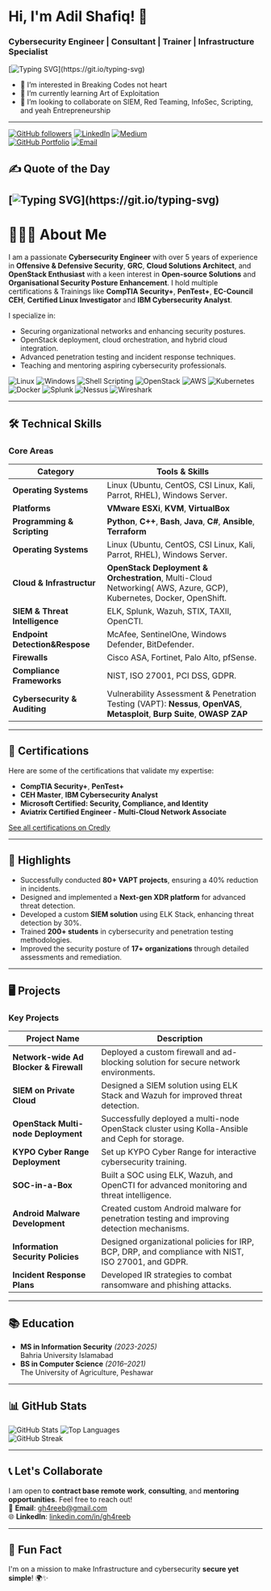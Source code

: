 # Hi, I'm Adil Shafiq! 👋  
### Cybersecurity Engineer | Consultant | Trainer | Infrastructure Specialist

[![Typing SVG](https://readme-typing-svg.demolab.com/?lines=Over+5+Years+of+Experience;Penetration+Tester;Offensive+Security;Defensive+Security;GRC+Specialist;Incident+Response;OpenStack+Expert+|+XDR+Developer;Securing+Digital+Landscapes!;Welcome+to+My+GitHub!)](https://git.io/typing-svg)
- 👀 I’m interested in Breaking Codes not heart
- 🌱 I’m currently learning Art of Exploitation
- 💞️ I’m looking to collaborate on SIEM, Red Teaming, InfoSec, Scripting, and yeah Entrepreneurship
---

[![GitHub followers](https://img.shields.io/github/followers/gh4reeb?style=social)](https://github.com/gh4reeb)
[![LinkedIn](https://img.shields.io/badge/-LinkedIn-blue?style=flat-square&logo=linkedin&logoColor=white&link=https://linkedin.com/in/gh4reeb)](https://linkedin.com/in/gh4reeb)
[![Medium](https://img.shields.io/badge/Medium-%23000000.svg?style=for-the-badge&logo=medium&logoColor=white)](https://medium.com/@gh4reeb)  
[![GitHub Portfolio](https://img.shields.io/badge/Portfolio-GitHub-lightgrey?style=flat-square&logo=github&logoColor=white)](https://github.com/gh4reeb)
[![Email](https://img.shields.io/badge/Email-gh4reeb%40gmail.com-red?style=flat-square&logo=gmail&logoColor=white)](mailto:gh4reeb@gmail.com)
## ✍️ Quote of the Day  
[![Typing SVG](https://readme-typing-svg.demolab.com/?lines=Cybersecurity+is+not+an+option,+it's+a+priority.;Risk+management+drives+business+success.;Think+like+a+hacker,+act+like+a+defender.;Innovation+lives+where+risks+are+managed.;Data+is+the+new+currency,+protect+it!;Secure+infrastructure,+secure+future.;Your+network+is+only+as+secure+as+your+weakest+link.;In+cybersecurity,+complacency+is+the+enemy.;Hackers+never+rest,+neither+should+your+defenses.;Every+business+decision+is+a+risk+decision.;Resilience+is+the+new+security+strategy.;Don't+just+react,+anticipate+and+defend.;Breaches+are+expensive,+prevention+isn't.;Security+is+a+journey,+not+a+destination.;In+business,+failure+to+prepare+is+preparing+to+fail.;Strong+policies+build+strong+security.;The+cloud+is+secure,+if+you+secure+it.;Cyber+awareness+saves+time+and+money.;Encryption+is+trust+in+digital+form.;Innovation+happens+where+security+meets+strategy.)](https://git.io/typing-svg)
---

# 🚀👨‍💻 About Me  
I am a passionate **Cybersecurity Engineer** with over 5 years of experience in **Offensive & Defensive Security**, **GRC**, **Cloud Solutions Architect**, and **OpenStack Enthusiast** with a keen interest in **Open-source Solutions** and **Organisational Security Posture Enhancement**. I hold multiple certifications & Trainings like **CompTIA Security+**, **PenTest+**, **EC-Council CEH**, **Certified Linux Investigator** and **IBM Cybersecurity Analyst**.

I specialize in:
- Securing organizational networks and enhancing security postures.  
- OpenStack deployment, cloud orchestration, and hybrid cloud integration.  
- Advanced penetration testing and incident response techniques.  
- Teaching and mentoring aspiring cybersecurity professionals.

![Linux](https://img.shields.io/badge/Linux-FCC624?style=for-the-badge&logo=linux&logoColor=black) ![Windows](https://img.shields.io/badge/Windows-0078D6?style=for-the-badge&logo=windows&logoColor=white) ![Shell Scripting](https://img.shields.io/badge/Shell_Scripting-%23FF8C00.svg?style=for-the-badge&logo=gnu-bash&logoColor=white) ![OpenStack](https://img.shields.io/badge/OpenStack-%23F01742.svg?style=for-the-badge&logo=openstack&logoColor=white) ![AWS](https://img.shields.io/badge/AWS-%23FF9900.svg?style=for-the-badge&logo=amazon-aws&logoColor=white) ![Kubernetes](https://img.shields.io/badge/Kubernetes-%23326CE5.svg?style=for-the-badge&logo=kubernetes&logoColor=white) ![Docker](https://img.shields.io/badge/Docker-%230db7ed.svg?style=for-the-badge&logo=docker&logoColor=white) ![Splunk](https://img.shields.io/badge/Splunk-%23A6CB38.svg?style=for-the-badge&logo=splunk&logoColor=black) ![Nessus](https://img.shields.io/badge/Nessus-%2300A9E0.svg?style=for-the-badge&logo=tenable&logoColor=white) ![Wireshark](https://img.shields.io/badge/Wireshark-%231675BD.svg?style=for-the-badge&logo=wireshark&logoColor=white)  

---

## 🛠️ Technical Skills  
   
### **Core Areas**  
| **Category**                   | **Tools & Skills**                                                                                       |
|--------------------------------|----------------------------------------------------------------------------------------------------------|
| **Operating Systems**          | Linux (Ubuntu, CentOS, CSI Linux, Kali, Parrot, RHEL), Windows Server.                                   |
| **Platforms**                  | **VMware ESXi**, **KVM**, **VirtualBox**                                                    |
| **Programming & Scripting**    | **Python**, **C++**, **Bash**, **Java**, **C#**, **Ansible**, **Terraform**                              |
| **Operating Systems**          | Linux (Ubuntu, CentOS, CSI Linux, Kali, Parrot, RHEL), Windows Server.                                            |
| **Cloud & Infrastructur**      | **OpenStack Deployment & Orchestration**, Multi-Cloud Networking( AWS, Azure, GCP), Kubernetes, Docker, OpenShift.|
| **SIEM & Threat Intelligence** | ELK, Splunk, Wazuh, STIX, TAXII, OpenCTI.                                                                         |
| **Endpoint Detection&Respose** | McAfee, SentinelOne, Windows Defender, BitDefender.                                                               |
| **Firewalls**                  | Cisco ASA, Fortinet, Palo Alto, pfSense.                                                                          |
| **Compliance Frameworks**      | NIST, ISO 27001, PCI DSS, GDPR.                                                                                   |
| **Cybersecurity & Auditing**   | Vulnerability Assessment & Penetration Testing (VAPT): **Nessus**, **OpenVAS**, **Metasploit**, **Burp Suite**, **OWASP ZAP** |

---

## 📜 Certifications  
Here are some of the certifications that validate my expertise:  
- **CompTIA Security+**, **PenTest+**  
- **CEH Master**, **IBM Cybersecurity Analyst**  
- **Microsoft Certified: Security, Compliance, and Identity**  
- **Aviatrix Certified Engineer - Multi-Cloud Network Associate**  

[See all certifications on Credly](https://www.credly.com/users/adil-shafiq.1b69fe6c/badges)

---

## 🌟 Highlights  
- Successfully conducted **80+ VAPT projects**, ensuring a 40% reduction in incidents.  
- Designed and implemented a **Next-gen XDR platform** for advanced threat detection.  
- Developed a custom **SIEM solution** using ELK Stack, enhancing threat detection by 30%.  
- Trained **200+ students** in cybersecurity and penetration testing methodologies.  
- Improved the security posture of **17+ organizations** through detailed assessments and remediation.  

---

## 🖥️ Projects  
### Key Projects  
| **Project Name**                        | **Description**                                                                                      |
|-----------------------------------------|------------------------------------------------------------------------------------------------------|
| **Network-wide Ad Blocker & Firewall**  | Deployed a custom firewall and ad-blocking solution for secure network environments.                |
| **SIEM on Private Cloud**               | Designed a SIEM solution using ELK Stack and Wazuh for improved threat detection.                   |
| **OpenStack Multi-node Deployment**     | Successfully deployed a multi-node OpenStack cluster using Kolla-Ansible and Ceph for storage.      |
| **KYPO Cyber Range Deployment**         | Set up KYPO Cyber Range for interactive cybersecurity training.                                     |
| **SOC-in-a-Box**                        | Built a SOC using ELK, Wazuh, and OpenCTI for advanced monitoring and threat intelligence.          |
| **Android Malware Development**         | Created custom Android malware for penetration testing and improving detection mechanisms.          |
| **Information Security Policies**       | Designed organizational policies for IRP, BCP, DRP, and compliance with NIST, ISO 27001, and GDPR.  |
| **Incident Response Plans**             | Developed IR strategies to combat ransomware and phishing attacks.                                  |

---

## 📚 Education  
- **MS in Information Security** _(2023-2025)_  
  Bahria University Islamabad  
- **BS in Computer Science** _(2016–2021)_  
  The University of Agriculture, Peshawar  

---

## 📊 GitHub Stats  

![GitHub Stats](https://github-readme-stats.vercel.app/api?username=gh4reeb&show_icons=true&hide_border=true&theme=tokyonight) ![Top Languages](https://github-readme-stats.vercel.app/api/top-langs/?username=gh4reeb&layout=compact&theme=tokyonight)   
![GitHub Streak](https://github-readme-streak-stats.herokuapp.com?user=gh4reeb&theme=radical)


---

## 📞 Let's Collaborate  

I am open to **contract base remote work**, **consulting**, and **mentoring opportunities**. Feel free to reach out!  
📧 **Email**: [gh4reeb@gmail.com](mailto:gh4reeb@gmail.com)  
🌐 **LinkedIn**: [linkedin.com/in/gh4reeb](https://linkedin.com/in/gh4reeb)  

---

## 🌟 Fun Fact  
I'm on a mission to make Infrastructure and cybersecurity **secure yet simple**! 🌍✨
